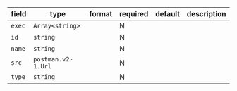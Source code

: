 | field | type | format | required | default | description |
|---|---|---|---|---|---|
| `exec` | `Array<string>` |  | N |  |
| `id` | `string` |  | N |  |
| `name` | `string` |  | N |  |
| `src` | `postman.v2-1.Url` |  | N |  |  |
| `type` | `string` |  | N |  |
